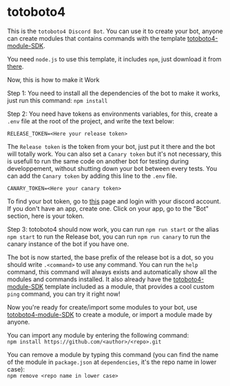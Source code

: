 # totoboto4

This is the `totoboto4 Discord Bot`.
You can use it to create your bot, anyone can create modules that contains commands with the template [totoboto4-module-SDK](https://github.com/totobono4/totoboto4-module-SDK).

You need `node.js` to use this template, it includes `npm`, just download it from [there](https://nodejs.org/en/download/).

Now, this is how to make it Work

Step 1: You need to install all the dependencies of the bot to make it works, just run this command:
`npm install`

Step 2: You need have tokens as environments variables, for this, create a `.env` file at the root of the project, and write the text below:
```.env
RELEASE_TOKEN=<Here your release token>
```
The `Release token` is the token from your bot, just put it there and the bot will totally work.
You can also set a `Canary token` but it's not necessary, this is usefull to run the same code on another bot for testing during developpement, without shutting down your bot between every tests.
You can add the `Canary token` by adding this line to the `.env` file.
```.env
CANARY_TOKEN=<Here your canary token>
```
To find your bot token, go to [this](https://discord.com/developers/applications) page and login with your discord account.  
If you don't have an app, create one. Click on your app, go to the "Bot" section, here is your token.  

Step 3: totoboto4 should now work, you can run `npm run start` or the alias `npm start` to run the Release bot, you can run `npm run canary` to run the canary instance of the bot if you have one.

The bot is now started, the base prefix of the release bot is a dot, so you should write `.<command>` to use any command.
You can run the `help` command, this command will always exists and automatically show all the modules and commands installed.
It also already have the [totoboto4-module-SDK](https://github.com/totobono4/totoboto4-module-SDK) template included as a module, that provides a cool custom `ping` command, you can try it right now!

Now you're ready for create/import some modules to your bot, use [totoboto4-module-SDK](https://github.com/totobono4/totoboto4-module-SDK) to create a module, or import a module made by anyone.

You can import any module by entering the following command:  
`npm install https://github.com/<author>/<repo>.git`  

You can remove a module by typing this command (you can find the name of the module in `package.json` at `dependencies`, it's the repo name in lower case):  
`npm remove <repo name in lower case>`  
